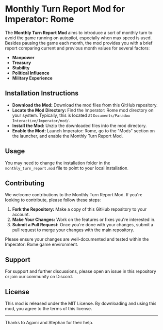 # Monthly Turn Report Mod for Imperator: Rome

The **Monthly Turn Report Mod** aims to introduce a sort of monthly turn to avoid the game running on autopilot, especially when max speed is used. Besides pausing the game each month, the mod provides you with a brief report comparing current and previous month values for several factors:

- **Manpower**
- **Treasury**
- **Stability**
- **Political Influence**
- **Military Experience**

## Installation Instructions

- **Download the Mod:** Download the mod files from this GitHub repository.
- **Locate the Mod Directory:** Find the Imperator: Rome mod directory on your system. Typically, this is located at `Documents/Paradox Interactive/Imperator/mod/`.
- **Install the Mod:** Unzip the downloaded files into the mod directory.
- **Enable the Mod:** Launch Imperator: Rome, go to the "Mods" section on the launcher, and enable the Monthly Turn Report Mod.

## Usage

You may need to change the installation folder in the `monthly_turn_report.mod` file to point to your local installation.

## Contributing

We welcome contributions to the Monthly Turn Report Mod. If you're looking to contribute, please follow these steps:

1. **Fork the Repository:** Make a copy of this GitHub repository to your account.
2. **Make Your Changes:** Work on the features or fixes you're interested in.
3. **Submit a Pull Request:** Once you're done with your changes, submit a pull request to merge your changes with the main repository.

Please ensure your changes are well-documented and tested within the Imperator: Rome game environment.

## Support

For support and further discussions, please open an issue in this repository or join our community on Discord.

## License

This mod is released under the MIT License. By downloading and using this mod, you agree to the terms of this license.

---

Thanks to Agami and Stephan for their help.
